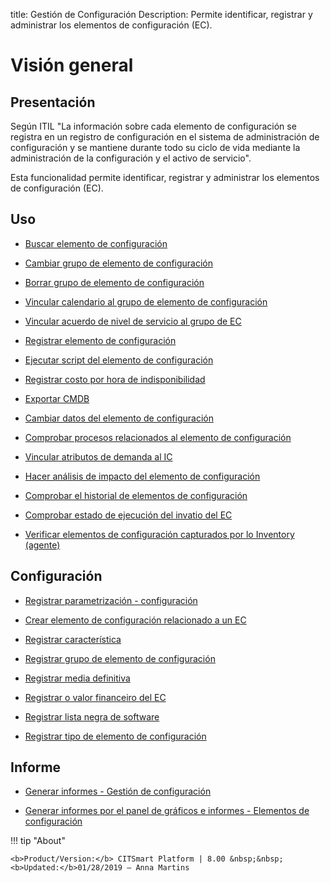 title: Gestión de Configuración
Description: Permite identificar, registrar y administrar los elementos de configuración (EC).
# Visión general


Presentación
----------------

Según ITIL "La información sobre cada elemento de configuración se registra en
un registro de configuración en el sistema de administración de configuración y
se mantiene durante todo su ciclo de vida mediante la administración de la
configuración y el activo de servicio".

Esta funcionalidad permite identificar, registrar y administrar los elementos de
configuración (EC).

Uso
-------


- [Buscar elemento de configuración](/es-es/citsmart-platform-8/processes/configuration/use/search-CI.html)

- [Cambiar grupo de elemento de configuración](/es-es/citsmart-platform-8/processes/configuration/use/change-group-configuration-item.html)

- [Borrar grupo de elemento de configuración](/es-es/citsmart-platform-8/processes/configuration/use/delete-group-of-IC.html)

- [Vincular calendario al grupo de elemento de configuración](/es-es/citsmart-platform-8/processes/configuration/use/link-calendar-to-group-of-IC.html)

- [Vincular acuerdo de nivel de servicio al grupo de EC](/es-es/citsmart-platform-8/processes/configuration/use/link-SLA-to-CI-group.html)

- [Registrar elemento de configuración](/es-es/citsmart-platform-8/processes/configuration/use/register-CI.html)

- [Ejecutar script del elemento de configuración](/es-es/citsmart-platform-8/processes/configuration/use/run-script-of-CI.html)

- [Registrar costo por hora de indisponibilidad](/es-es/citsmart-platform-8/processes/configuration/use/cost-per-hour-unavailability.html)

- [Exportar CMDB](/es-es/citsmart-platform-8/processes/configuration/use/export-CMDB.html)

- [Cambiar datos del elemento de configuración](/es-es/citsmart-platform-8/processes/configuration/use/change-IC-item-data.html)

- [Comprobar procesos relacionados al elemento de configuración](/es-es/citsmart-platform-8/processes/configuration/use/CI-processes-related.html)

- [Vincular atributos de demanda al IC](/es-es/citsmart-platform-8/processes/configuration/use/link-demand-attributes-to-CI.html)

- [Hacer análisis de impacto del elemento de configuración](/es-es/citsmart-platform-8/processes/configuration/use/configuration-item-impact.html)

- [Comprobar el historial de elementos de configuración](/es-es/citsmart-platform-8/processes/configuration/use/CI-history.html)

- [Comprobar estado de ejecución del invatio del EC](/es-es/citsmart-platform-8/processes/configuration/use/verify-status-inventory.html)

- [Verificar elementos de configuración capturados por lo Inventory (agente)](/es-es/citsmart-platform-8/processes/configuration/use/CI-captured-by-inventory.html)

Configuración
-----------------

- [Registrar parametrización - configuración](/es-es/citsmart-platform-8/platform-administration/parameters-list/configure-parametrization-configuration.html)

- [Crear elemento de configuración relacionado a un EC](/es-es/citsmart-platform-8/processes/configuration/configuration/create-configuration-item-related-ic.html)

- [Registrar característica](/es-es/citsmart-platform-8/processes/configuration/configuration/register-characteristics.html)

- [Registrar grupo de elemento de configuración](/es-es/citsmart-platform-8/processes/configuration/configuration/register-configuration-item-group.html)

- [Registrar media definitiva](/es-es/citsmart-platform-8/processes/configuration/configuration/register-definitive-media.html)

- [Registrar o valor financeiro del EC](/es-es/citsmart-platform-8/processes/configuration/configuration/register-financial-value-ic.html)

- [Registrar lista negra de software](/es-es/citsmart-platform-8/processes/configuration/configuration/register-software-blacklist.html) 

- [Registrar tipo de elemento de configuración](/es-es/citsmart-platform-8/processes/configuration/configuration/register-type-ic.html)

Informe
----------

- [Generar informes - Gestión de configuración](/es-es/citsmart-platform-8/processes/configuration/use/generate-report-configuration-management.html)

- [Generar informes por el panel de gráficos e informes - Elementos de configuración](/es-es/citsmart-platform-8/processes/configuration/use/generate-report-configuration-management.html)

!!! tip "About"

    <b>Product/Version:</b> CITSmart Platform | 8.00 &nbsp;&nbsp;
    <b>Updated:</b>01/28/2019 – Anna Martins


